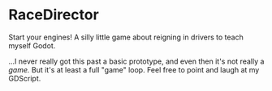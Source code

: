 # RaceDirector
 Start your engines! A silly little game about reigning in drivers to teach myself Godot.

...I never really got this past a basic prototype, and even then it's not really a _game._ But it's at least a full "game" loop. Feel free to point and laugh at my GDScript.
